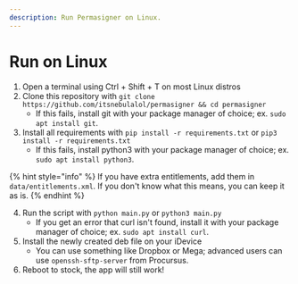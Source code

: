 ```yaml
---
description: Run Permasigner on Linux.
---
```


# Run on Linux

1. Open a terminal using Ctrl + Shift + T on most Linux distros
2. Clone this repository with `git clone https://github.com/itsnebulalol/permasigner && cd permasigner`
   * If this fails, install git with your package manager of choice; ex. `sudo apt install git`.
3. Install all requirements with `pip install -r requirements.txt` or `pip3 install -r requirements.txt`
   * If this fails, install python3 with your package manager of choice; ex. `sudo apt install python3`.

{% hint style="info" %}
If you have extra entitlements, add them in `data/entitlements.xml`. If you don't know what this means, you can keep it as is.
{% endhint %}

4. Run the script with `python main.py` or `python3 main.py`
   * If you get an error that curl isn't found, install it with your package manager of choice; ex. `sudo apt install curl`.
5. Install the newly created deb file on your iDevice
    * You can use something like Dropbox or Mega; advanced users can use `openssh-sftp-server` from Procursus.
6. Reboot to stock, the app will still work!
